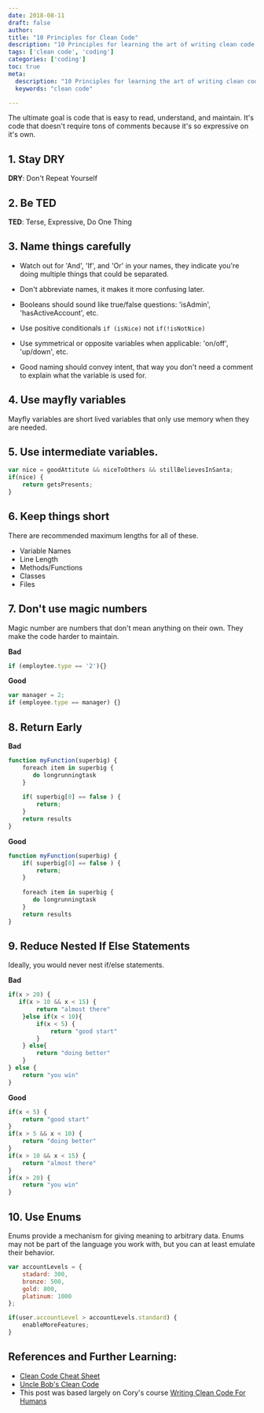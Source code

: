 ```yaml
---
date: 2018-08-11
draft: false
author:
title: "10 Principles for Clean Code"
description: "10 Principles for learning the art of writing clean code."
tags: ['clean code', 'coding']
categories: ['coding']
toc: true
meta:
  description: "10 Principles for learning the art of writing clean code."
  keywords: "clean code"

---
```


The ultimate goal is code that is easy to read, understand, and maintain. It's code that doesn't require tons of comments because it's so expressive on it's own. 

##   1. **Stay DRY**

**DRY**: Don't Repeat Yourself

##   2. **Be TED**

**TED**: Terse, Expressive, Do One Thing

## 3.  **Name things carefully**

* Watch out for 'And', 'If', and 'Or' in your names, they indicate you're doing multiple things that could be separated.

* Don't abbreviate names, it makes it more confusing later.

* Booleans should sound like true/false questions: 'isAdmin', 'hasActiveAccount', etc.

* Use positive conditionals `if (isNice)` not `if(!isNotNice)`

* Use symmetrical or opposite variables when applicable: 'on/off', 'up/down', etc.

* Good naming should convey intent, that way you don't need a comment to explain what the variable is used for. 

## 4. Use mayfly variables

Mayfly variables are short lived variables that only use memory when they are needed.

## 5. Use intermediate variables. 

```js
var nice = goodAttitute && niceToOthers && stillBelievesInSanta;
if(nice) {
    return getsPresents;
}
```

## 6. **Keep things short**
There are recommended maximum lengths for all of these.

* Variable Names
* Line Length
* Methods/Functions
* Classes 
* Files 

## 7. Don't use magic numbers

Magic number are numbers that don't mean anything on their own. They make the code harder to maintain.

**Bad**

```js
if (employtee.type == '2'){}
```

**Good**

```js
var manager = 2;
if (employee.type == manager) {}
```

## 8. Return Early

**Bad**

```js
function myFunction(superbig) {
    foreach item in superbig {
       do longrunningtask
    }
    
    if( superbig[0] == false ) {
        return;
    }
    return results
}
```

**Good**

```js
function myFunction(superbig) {
    if( superbig[0] == false ) {
        return;
    }
    
    foreach item in superbig {
       do longrunningtask
    }
    return results
}
```

## 9. Reduce Nested If Else Statements

Ideally, you would never nest if/else statements.

**Bad**

```js
if(x > 20) {
   if(x > 10 && x < 15) {
    	return "almost there"
	}else if(x < 10){
    	if(x < 5) {
    		return "good start"
		}
    } else{
        return "doing better"
    }
} else {
    return "you win"
}
```

**Good**

```js
if(x < 5) {
    return "good start"
}
if(x > 5 && x < 10) {
    return "doing better"
}
if(x > 10 && x < 15) {
    return "almost there"
}
if(x > 20) {
    return "you win"
}
```

## 10. **Use Enums**

Enums provide a mechanism for giving meaning to arbitrary data. Enums may not be part of the language you work with, but you can at least emulate their behavior. 

```js
var accountLevels = {
    stadard: 300, 
    bronze: 500,
    gold: 800,
    platinum: 1000
};

if(user.accountLevel > accountLevels.standard) {
    enableMoreFeatures;
}
```

## References and Further Learning: 

- [Clean Code Cheat Sheet](https://www.bbv.ch/images/bbv/pdf/downloads/V2_Clean_Code_V3.pdf)
- [Uncle Bob's Clean Code](https://www.safaribooksonline.com/live-training/courses/clean-code/0636920194538)
- This post was based largely on Cory's course [Writing Clean Code For Humans](https://www.pluralsight.com/courses/writing-clean-code-humans)

